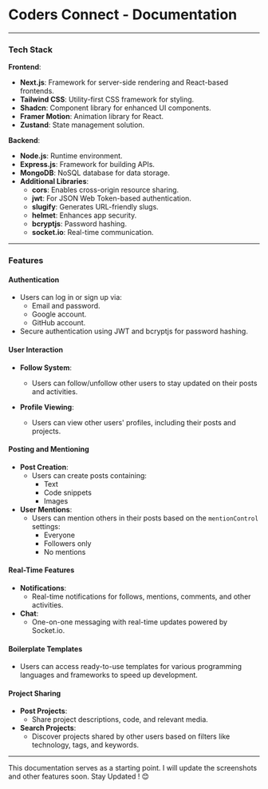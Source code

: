 
# **Coders Connect - Documentation**  
---

### **Tech Stack**  
**Frontend**:  
- **Next.js**: Framework for server-side rendering and React-based frontends.  
- **Tailwind CSS**: Utility-first CSS framework for styling.  
- **Shadcn**: Component library for enhanced UI components.  
- **Framer Motion**: Animation library for React.  
- **Zustand**: State management solution.  

**Backend**:  
- **Node.js**: Runtime environment.  
- **Express.js**: Framework for building APIs.  
- **MongoDB**: NoSQL database for data storage.  
- **Additional Libraries**:  
  - **cors**: Enables cross-origin resource sharing.  
  - **jwt**: For JSON Web Token-based authentication.  
  - **slugify**: Generates URL-friendly slugs.  
  - **helmet**: Enhances app security.  
  - **bcryptjs**: Password hashing.  
  - **socket.io**: Real-time communication.  

---

### **Features**  

#### **Authentication**  
- Users can log in or sign up via:  
  - Email and password.  
  - Google account.  
  - GitHub account.  
- Secure authentication using JWT and bcryptjs for password hashing.  

#### **User Interaction**  
- **Follow System**:  
  - Users can follow/unfollow other users to stay updated on their posts and activities.  

- **Profile Viewing**:  
  - Users can view other users' profiles, including their posts and projects.  

#### **Posting and Mentioning**  
- **Post Creation**:  
  - Users can create posts containing:  
    - Text  
    - Code snippets  
    - Images  
- **User Mentions**:  
  - Users can mention others in their posts based on the `mentionControl` settings:  
    - Everyone  
    - Followers only  
    - No mentions  

#### **Real-Time Features**  
- **Notifications**:  
  - Real-time notifications for follows, mentions, comments, and other activities.  
- **Chat**:  
  - One-on-one messaging with real-time updates powered by Socket.io.  

#### **Boilerplate Templates**  
- Users can access ready-to-use templates for various programming languages and frameworks to speed up development.  

#### **Project Sharing**  
- **Post Projects**:  
  - Share project descriptions, code, and relevant media.  
- **Search Projects**:  
  - Discover projects shared by other users based on filters like technology, tags, and keywords.  

---

This documentation serves as a starting point. I will update the screenshots and other features soon. Stay Updated ! 😊
